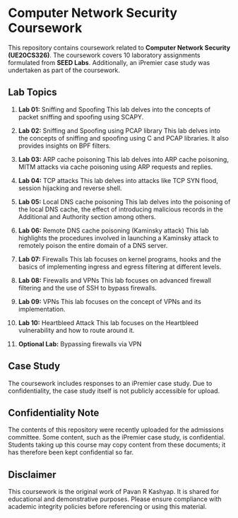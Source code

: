 # Computer Network Security Coursework
This repository contains coursework related to **Computer Network Security (UE20CS326)**. The coursework covers 10 laboratory assignments formulated from  **SEED Labs**. Additionally, an iPremier case study was undertaken as part of the coursework.

## Lab Topics
1.	**Lab 01:** Sniffing and Spoofing
This lab delves into the concepts of packet sniffing and spoofing using SCAPY.

2.	**Lab 02:** Sniffing and Spoofing using PCAP library
This lab delves into the concepts of sniffing and spoofing using C and PCAP libraries. It also provides insights on BPF filters. 

3.	**Lab 03:** ARP cache poisoning
This lab delves into ARP cache poisoning, MITM attacks via cache poisoning using ARP requests and replies. 

4.	**Lab 04:** TCP attacks
This lab delves into attacks like TCP SYN flood, session hijacking and reverse shell.

5.	**Lab 05:** Local DNS cache poisoning
This lab delves into the poisoning of the local DNS cache, the effect of introducing malicious records in the Additional and Authority section among others. 

6.	**Lab 06:** Remote DNS cache poisoning (Kaminsky attack)
This lab highlights the procedures involved in launching a Kaminsky attack to remotely poison the entire domain of a DNS server. 

7.	**Lab 07:** Firewalls
This lab focuses on kernel programs, hooks and the basics of implementing ingress and egress filtering at different levels. 

8.	**Lab 08:** Firewalls and VPNs
This lab focuses on advanced firewall filtering and the use of SSH to bypass firewalls.

9.	**Lab 09:** VPNs
This lab focuses on the concept of VPNs and its implementation.

10.	**Lab 10:** Heartbleed Attack
This lab focuses on the Heartbleed vulnerability and how to route around it.

11.	**Optional Lab:** Bypassing firewalls via VPN
    
## Case Study
The coursework includes responses to an iPremier case study. Due to confidentiality, the case study itself is not publicly accessible for upload.
## Confidentiality Note
The contents of this repository were recently uploaded for the admissions committee. Some content, such as the iPremier case study, is confidential. Students taking up this course may copy content from these documents; it has therefore been kept confidential so far.
## Disclaimer
This coursework is the original work of Pavan R Kashyap. It is shared for educational and demonstrative purposes. Please ensure compliance with academic integrity policies before referencing or using this material.
